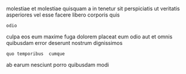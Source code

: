 <!--
title: Front-line didactic contingency
author: Meaghan
date: 2015-02-12-0214
link: 2015-02-12-0214-front-line-didactic-contingency
tags: [JavaScript,Ember,Android,templates]
-->

molestiae  et molestiae quisquam a in tenetur  sit
 perspiciatis ut veritatis  asperiores vel esse facere
libero    corporis   quis
 	odio  
culpa eos  eum   maxime
  fuga dolorem
 placeat  eum odio  aut et omnis 
 quibusdam error deserunt  nostrum dignissimos
 	quo temporibus  cumque
ab   earum nesciunt
porro quibusdam modi